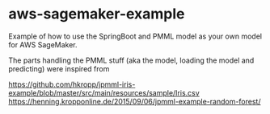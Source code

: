 # aws-sagemaker-example
Example of how to use the SpringBoot and PMML model as your own model for AWS SageMaker.

The parts handling the PMML stuff (aka the model, loading the model and predicting) were inspired from

https://github.com/hkropp/jpmml-iris-example/blob/master/src/main/resources/sample/Iris.csv
https://henning.kropponline.de/2015/09/06/jpmml-example-random-forest/



